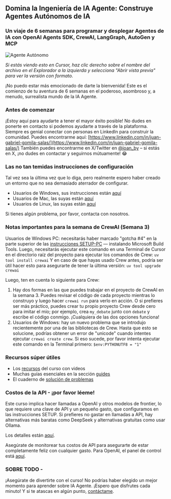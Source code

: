 ## Domina la Ingeniería de IA Agente: Construye Agentes Autónomos de IA

### Un viaje de 6 semanas para programar y desplegar Agentes de IA con OpenAI Agents SDK, CrewAI, LangGraph, AutoGen y MCP

![Agente Autónomo](assets/autonomy.png)

*Si estás viendo esto en Cursor, haz clic derecho sobre el nombre del archivo en el Explorador a la izquierda y selecciona "Abrir vista previa" para ver la versión con formato.*

¡No puedo estar más emocionado de darte la bienvenida! Este es el comienzo de tu aventura de 6 semanas en el poderoso, asombroso y, a menudo, surrealista mundo de la IA Agente.

### Antes de comenzar

¡Estoy aquí para ayudarte a tener el mayor éxito posible! No dudes en ponerte en contacto si podemos ayudarte a través de la plataforma. Siempre es genial conectar con personas en LinkedIn para construir la comunidad. Puedes encontrarme aquí:
[https://www.linkedin.com/in/juan-gabriel-gomila-salas/](https://www.linkedin.com/in/juan-gabriel-gomila-salas/)
También puedes encontrarme en X/Twitter en [@joan_by](https://x.com/joan_by) – si estás en X, ¡no dudes en contactar y seguirnos mútuamente! 😂

### Las no tan temidas instrucciones de configuración

Tal vez sea la última vez que lo diga, pero realmente espero haber creado un entorno que no sea demasiado aterrador de configurar.

* Usuarios de Windows, sus instrucciones están [aquí](setup/SETUP-PC.md)
* Usuarios de Mac, las suyas están [aquí](setup/SETUP-mac.md)
* Usuarios de Linux, las suyas están [aquí](setup/SETUP-linux.md)

Si tienes algún problema, por favor, contacta con nosotros.

### Notas importantes para la semana de CrewAI (Semana 3)

Usuarios de Windows PC: necesitarás haber marcado "gotcha #4" en la parte superior de las [instrucciones SETUP-PC](setup/SETUP-PC.md) — instalando Microsoft Build Tools.
Luego, necesitarás ejecutar este comando en una Terminal de Cursor en el directorio raíz del proyecto para ejecutar los comandos de Crew:
`uv tool install crewai`
Y en caso de que hayas usado Crew antes, podría ser útil hacer esto para asegurarte de tener la última versión:
`uv tool upgrade crewai`

Luego, ten en cuenta lo siguiente para Crew:

1. Hay dos formas en las que puedes trabajar en el proyecto de CrewAI en la semana 3. Puedes revisar el código de cada proyecto mientras lo construyo y luego hacer `crewai run` para verlo en acción. O si prefieres ser más práctico, puedes crear tu propio proyecto Crew desde cero para imitar el mío; por ejemplo, crea `my_debate` junto con `debate` y escribe el código conmigo. ¡Cualquiera de las dos opciones funciona!
2. Usuarios de Windows: hay un nuevo problema que se introdujo recientemente por una de las bibliotecas de Crew. Hasta que esto se solucione, podrías obtener un error de "unicode" cuando intentes ejecutar `crewai create crew`. Si eso sucede, por favor intenta ejecutar este comando en la Terminal primero: `$env:PYTHONUTF8 = "1"`

### Recursos súper útiles

* Los [recursos](https://cursos.frogamesformacion.com/pages/blog/ingenieria-de-agentes-de-ia) del curso con videos
* Muchas guías esenciales en la sección [guides](guides/01_intro.ipynb)
* El cuaderno de [solución de problemas](setup/troubleshooting.ipynb)

### Costos de la API - ¡por favor léeme!

Este curso implica hacer llamadas a OpenAI y otros modelos de frontier, lo que requiere una clave de API y un pequeño gasto, que configuramos en las instrucciones SETUP. Si prefieres no gastar en llamadas a API, hay alternativas más baratas como DeepSeek y alternativas gratuitas como usar Ollama.

Los detalles están [aquí](guides/09_ai_apis_and_ollama.ipynb).

Asegúrate de monitorear tus costos de API para asegurarte de estar completamente feliz con cualquier gasto. Para OpenAI, el panel de control está [aquí](https://platform.openai.com/usage).

### SOBRE TODO -

¡Asegúrate de divertirte con el curso! No podrías haber elegido un mejor momento para aprender sobre IA Agente. ¡Espero que disfrutes cada minuto! Y si te atascas en algún punto, [contáctame](https://www.linkedin.com/in/juan-gabriel-gomila-salas/).
